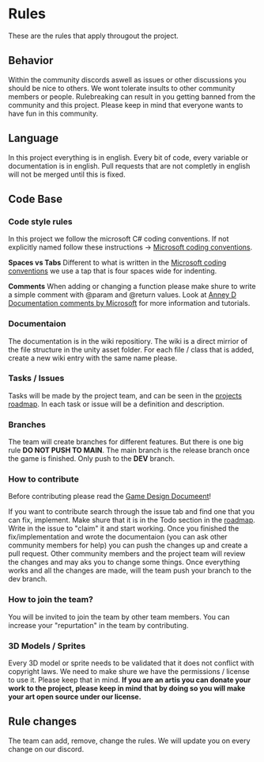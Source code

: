 # Rules
These are the rules that apply througout the project.

## Behavior
Within the community discords aswell as issues or other discussions you should be nice to others.
We wont tolerate insults to other community members or people. Rulebreaking can result in you getting banned from the community and this project.
Please keep in mind that everyone wants to have fun in this community.

## Language
In this project everything is in english. Every bit of code, every variable or documentation is in english.
Pull requests that are not completly in english will not be merged until this is fixed.

## Code Base
### Code style rules
In this project we follow the microsoft C# coding conventions. If not explicitly named follow these instructions -> [Microsoft coding conventions](https://learn.microsoft.com/en-us/mixed-reality/world-locking-tools/documentation/howtos/codingconventions).

**Spaces vs Tabs**
Different to what is written in the [Microsoft coding conventions](#code-style-rules) we use a tap that is four spaces wide for indenting.

**Comments**
When adding or changing a function please make shure to write a simple comment with @param and @return values.
Look at [Anney D Documentation comments by Microsoft](https://learn.microsoft.com/en-us/dotnet/csharp/language-reference/language-specification/documentation-comments) for more information and tutorials. 

### Documentaion
The documentation is in the wiki repositiory. The wiki is a direct mirrior of the file structure in the unity asset folder. For each file / class that is added, create a new wiki entry with the same name please.

### Tasks / Issues
Tasks will be made by the project team, and can be seen in the [projects roadmap](https://github.com/orgs/MAUKAU-DEV/projects/9/views/1).
In each task or issue will be a definition and description.

### Branches
The team will create branches for different features. But there is one big rule **DO NOT PUSH TO MAIN**.
The main branch is the release branch once the game is finished. Only push to the **DEV** branch. 

### How to contribute
Before contributing please read the [Game Design Documeent](GAME-DESIGN-DOCUMENT.md)!

If you want to contribute search through the issue tab and find one that you can fix, implement. Make shure that it is in the Todo section in the [roadmap](https://github.com/orgs/MAUKAU-DEV/projects/9/views/1).
Write in the issue to "claim" it and start working. Once you finished the fix/implementation and wrote the documentaion (you can ask other community members for help) you can push the changes up and create a pull request. Other community members and the project team will review the changes and may aks you to change some things. Once everything works and all the changes are made, will the team push your branch to the dev branch.

### How to join the team?
You will be invited to join the team by other team members. You can increase your "repurtation" in the team by contributing.

### 3D Models / Sprites
Every 3D model or sprite needs to be validated that it does not conflict with copyright laws. We need to make shure we have the permissions / license to use it. Please keep that in mind. 
**If you are an artis you can donate your work to the project, please keep in mind that by doing so you will make your art open source under our license.**

## Rule changes
The team can add, remove, change the rules. We will update you on every change on our discord.